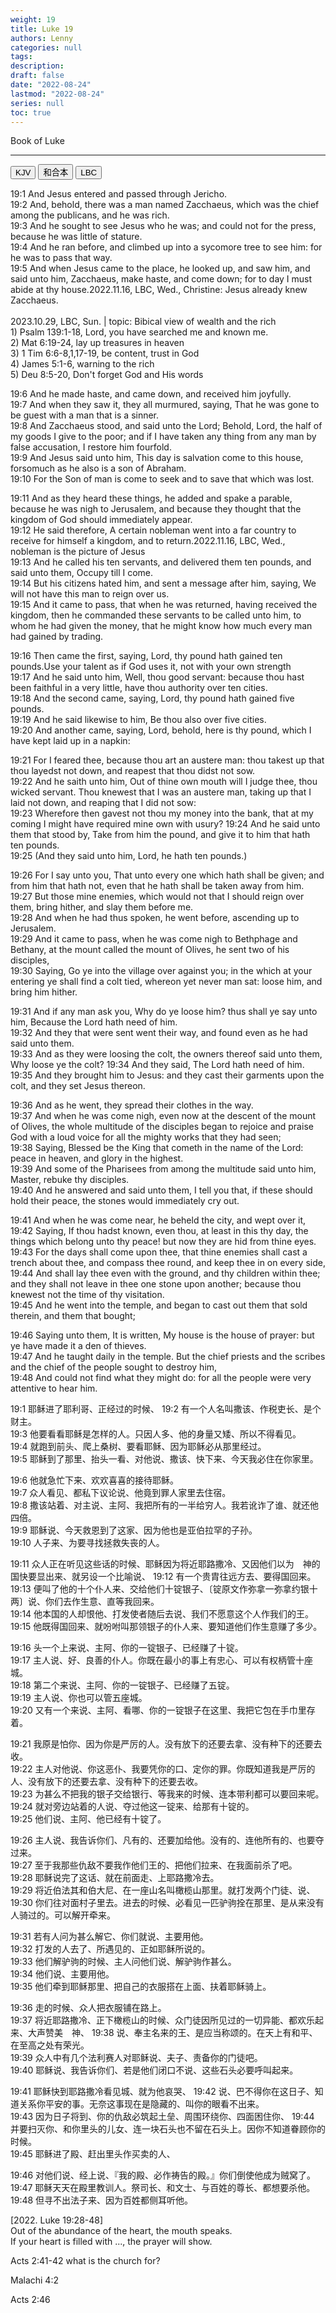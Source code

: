 ```yaml
---
weight: 19
title: Luke 19
authors: Lenny 
categories: null
tags: 
description: 
draft: false
date: "2022-08-24"
lastmod: "2022-08-24"
series: null
toc: true
---
```


Book of Luke
<!--more-->
---

<!-- Tab links -->
<div class="tab">
  <button class="tablinks active" onclick="tablabel(event, 'english')">KJV</button>
  <button class="tablinks" onclick="tablabel(event, 'chinese')">和合本</button>
  <button class="tablinks" onclick="tablabel(event, 'verse1')">LBC</button>
</div>

<!-- Tab content -->
<div id="english" class="tabcontent" style="display:block">

19:1 And Jesus entered and passed through Jericho.  
19:2 And, behold, there was a man named Zacchaeus, which was the chief among the publicans, and he was rich.  
19:3 And he sought to see Jesus who he was; and could not for the press, because he was little of stature.  
19:4 And he ran before, and climbed up into a sycomore tree to see him: for he was to pass that way.  
19:5 And when Jesus came to the place, he looked up, and saw him, and said unto him, Zacchaeus, make haste, and come down; for to day I must abide at thy house.<label for="Zacchaeus" class="margin-toggle sidenote-number"></label><span class="sidenote">2022.11.16, LBC, Wed., Christine: Jesus already knew Zacchaeus. <br><br>2023.10.29, LBC, Sun. | topic: Bibical view of wealth and the rich
<br>1) Psalm 139:1-18, Lord, you have searched me and known me.
<br>2) Mat 6:19-24, lay up treasures in heaven
<br>3) 1 Tim 6:6-8,1,17-19, be content, trust in God
<br>4) James 5:1-6, warning to the rich
<br>5) Deu 8:5-20, Don't forget God and His words</span>  

19:6 And he made haste, and came down, and received him joyfully.  
19:7 And when they saw it, they all murmured, saying, That he was gone to be guest with a man that is a sinner.  
19:8 And Zacchaeus stood, and said unto the Lord; Behold, Lord, the half of my goods I give to the poor; and if I have taken any thing from any man by false accusation, I restore him fourfold.  
19:9 And Jesus said unto him, This day is salvation come to this house, forsomuch as he also is a son of Abraham.  
19:10 For the Son of man is come to seek and to save that which was lost.  

19:11 And as they heard these things, he added and spake a parable, because he was nigh to Jerusalem, and because they thought that the kingdom of God should immediately appear.  
19:12 He said therefore, A certain nobleman went into a far country to receive for himself a kingdom, and to return.<label for="nobleman" class="margin-toggle sidenote-number"></label><span class="sidenote">2022.11.16, LBC, Wed., nobleman is the picture of Jesus</span>     
19:13 And he called his ten servants, and delivered them ten pounds, and said unto them, Occupy till I come.  
19:14 But his citizens hated him, and sent a message after him, saying, We will not have this man to reign over us.  
19:15 And it came to pass, that when he was returned, having received the kingdom, then he commanded these servants to be called unto him, to whom he had given the money, that he might know how much every man had gained by trading.  

19:16 Then came the first, saying, Lord, thy pound hath gained ten pounds.<label for="talent" class="margin-toggle sidenote-number"></label><span class="sidenote">Use your talent as if God uses it, not with your own strength</span>     
19:17 And he said unto him, Well, thou good servant: because thou hast been faithful in a very little, have thou authority over ten cities.  
19:18 And the second came, saying, Lord, thy pound hath gained five pounds.  
19:19 And he said likewise to him, Be thou also over five cities.  
19:20 And another came, saying, Lord, behold, here is thy pound, which I have kept laid up in a napkin:  

19:21 For I feared thee, because thou art an austere man: thou takest up that thou layedst not down, and reapest that thou didst not sow.  
19:22 And he saith unto him, Out of thine own mouth will I judge thee, thou wicked servant. Thou knewest that I was an austere man, taking up that I laid not down, and reaping that I did not sow:  
19:23 Wherefore then gavest not thou my money into the bank, that at my coming I might have required mine own with usury?
19:24 And he said unto them that stood by, Take from him the pound, and give it to him that hath ten pounds.  
19:25 (And they said unto him, Lord, he hath ten pounds.)

19:26 For I say unto you, That unto every one which hath shall be given; and from him that hath not, even that he hath shall be taken away from him.  
19:27 But those mine enemies, which would not that I should reign over them, bring hither, and slay them before me.  
19:28 And when he had thus spoken, he went before, ascending up to Jerusalem.  
19:29 And it came to pass, when he was come nigh to Bethphage and Bethany, at the mount called the mount of Olives, he sent two of his disciples,  
19:30 Saying, Go ye into the village over against you; in the which at your entering ye shall find a colt tied, whereon yet never man sat: loose him, and bring him hither.  

19:31 And if any man ask you, Why do ye loose him? thus shall ye say unto him, Because the Lord hath need of him.  
19:32 And they that were sent went their way, and found even as he had said unto them.  
19:33 And as they were loosing the colt, the owners thereof said unto them, Why loose ye the colt?
19:34 And they said, The Lord hath need of him.  
19:35 And they brought him to Jesus: and they cast their garments upon the colt, and they set Jesus thereon.  

19:36 And as he went, they spread their clothes in the way.  
19:37 And when he was come nigh, even now at the descent of the mount of Olives, the whole multitude of the disciples began to rejoice and praise God with a loud voice for all the mighty works that they had seen;  
19:38 Saying, Blessed be the King that cometh in the name of the Lord: peace in heaven, and glory in the highest.  
19:39 And some of the Pharisees from among the multitude said unto him, Master, rebuke thy disciples.  
19:40 And he answered and said unto them, I tell you that, if these should hold their peace, the stones would immediately cry out.  

19:41 And when he was come near, he beheld the city, and wept over it,  
19:42 Saying, If thou hadst known, even thou, at least in this thy day, the things which belong unto thy peace! but now they are hid from thine eyes.  
19:43 For the days shall come upon thee, that thine enemies shall cast a trench about thee, and compass thee round, and keep thee in on every side,  
19:44 And shall lay thee even with the ground, and thy children within thee; and they shall not leave in thee one stone upon another; because thou knewest not the time of thy visitation.  
19:45 And he went into the temple, and began to cast out them that sold therein, and them that bought;  

19:46 Saying unto them, It is written, My house is the house of prayer: but ye have made it a den of thieves.  
19:47 And he taught daily in the temple. But the chief priests and the scribes and the chief of the people sought to destroy him,  
19:48 And could not find what they might do: for all the people were very attentive to hear him.  
</div>



<div id="chinese" class="tabcontent">

19:1 耶稣进了耶利哥、正经过的时候、
19:2 有一个人名叫撒该、作税吏长、是个财主。  
19:3 他要看看耶稣是怎样的人。只因人多、他的身量又矮、所以不得看见。  
19:4 就跑到前头、爬上桑树、要看耶稣、因为耶稣必从那里经过。  
19:5 耶稣到了那里、抬头一看、对他说、撒该、快下来、今天我必住在你家里。  

19:6 他就急忙下来、欢欢喜喜的接待耶稣。  
19:7 众人看见、都私下议论说、他竟到罪人家里去住宿。  
19:8 撒该站着、对主说、主阿、我把所有的一半给穷人。我若讹诈了谁、就还他四倍。  
19:9 耶稣说、今天救恩到了这家、因为他也是亚伯拉罕的子孙。  
19:10 人子来、为要寻找拯救失丧的人。  

19:11 众人正在听见这些话的时候、耶稣因为将近耶路撒冷、又因他们以为　神的国快要显出来、就另设一个比喻说、
19:12 有一个贵胄往远方去、要得国回来。  
19:13 便叫了他的十个仆人来、交给他们十锭银子、〔锭原文作弥拿一弥拿约银十两〕说、你们去作生意、直等我回来。  
19:14 他本国的人却恨他、打发使者随后去说、我们不愿意这个人作我们的王。  
19:15 他既得国回来、就吩咐叫那领银子的仆人来、要知道他们作生意赚了多少。  

19:16 头一个上来说、主阿、你的一锭银子、已经赚了十锭。  
19:17 主人说、好、良善的仆人。你既在最小的事上有忠心、可以有权柄管十座城。  
19:18 第二个来说、主阿、你的一锭银子、已经赚了五锭。  
19:19 主人说、你也可以管五座城。  
19:20 又有一个来说、主阿、看哪、你的一锭银子在这里、我把它包在手巾里存着。  

19:21 我原是怕你、因为你是严厉的人。没有放下的还要去拿、没有种下的还要去收。  
19:22 主人对他说、你这恶仆、我要凭你的口、定你的罪。你既知道我是严厉的人、没有放下的还要去拿、没有种下的还要去收。  
19:23 为甚么不把我的银子交给银行、等我来的时候、连本带利都可以要回来呢。  
19:24 就对旁边站着的人说、夺过他这一锭来、给那有十锭的。  
19:25 他们说、主阿、他已经有十锭了。  

19:26 主人说、我告诉你们、凡有的、还要加给他。没有的、连他所有的、也要夺过来。  
19:27 至于我那些仇敌不要我作他们王的、把他们拉来、在我面前杀了吧。  
19:28 耶稣说完了这话、就在前面走、上耶路撒冷去。  
19:29 将近伯法其和伯大尼、在一座山名叫橄榄山那里。就打发两个门徒、说、
19:30 你们往对面村子里去。进去的时候、必看见一匹驴驹拴在那里、是从来没有人骑过的。可以解开牵来。  

19:31 若有人问为甚么解它、你们就说、主要用他。  
19:32 打发的人去了、所遇见的、正如耶稣所说的。  
19:33 他们解驴驹的时候、主人问他们说、解驴驹作甚么。  
19:34 他们说、主要用他。  
19:35 他们牵到耶稣那里、把自己的衣服搭在上面、扶着耶稣骑上。  

19:36 走的时候、众人把衣服铺在路上。  
19:37 将近耶路撒冷、正下橄榄山的时候、众门徒因所见过的一切异能、都欢乐起来、大声赞美　神、
19:38 说、奉主名来的王、是应当称颂的。在天上有和平、在至高之处有荣光。  
19:39 众人中有几个法利赛人对耶稣说、夫子、责备你的门徒吧。  
19:40 耶稣说、我告诉你们、若是他们闭口不说、这些石头必要呼叫起来。  

19:41 耶稣快到耶路撒冷看见城、就为他哀哭、
19:42 说、巴不得你在这日子、知道关系你平安的事。无奈这事现在是隐藏的、叫你的眼看不出来。  
19:43 因为日子将到、你的仇敌必筑起土垒、周围环绕你、四面困住你、
19:44 并要扫灭你、和你里头的儿女、连一块石头也不留在石头上。因你不知道眷顾你的时候。  
19:45 耶稣进了殿、赶出里头作买卖的人、

19:46 对他们说、经上说、『我的殿、必作祷告的殿。』你们倒使他成为贼窝了。  
19:47 耶稣天天在殿里教训人。祭司长、和文士、与百姓的尊长、都想要杀他。  
19:48 但寻不出法子来、因为百姓都侧耳听他。  
</div>



<div id="verse1" class="tabcontent" style="display:block">

[2022. Luke 19:28-48]  
Out of the abundance of the heart, the mouth speaks.  
If your heart is filled with ..., the prayer will show.  

Acts 2:41-42 what is the church for?

Malachi 4:2  

Acts 2:46

</div>